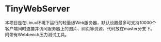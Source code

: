 # TinyWebServer
本项目是在Linux环境下运行的轻量级Web服务器，默认设置最多可支持10000个客户端同时连接并访问服务器上的图片、网页等资源。代码放在master分支下。
附带有Webbench压力测试工具。
